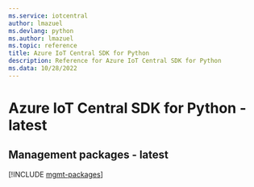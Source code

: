 ```yaml
---
ms.service: iotcentral
author: lmazuel
ms.devlang: python
ms.author: lmazuel
ms.topic: reference
title: Azure IoT Central SDK for Python
description: Reference for Azure IoT Central SDK for Python
ms.data: 10/28/2022
---
```

# Azure IoT Central SDK for Python - latest

## Management packages - latest
[!INCLUDE [mgmt-packages](iot-central-mgmt-index.md)]